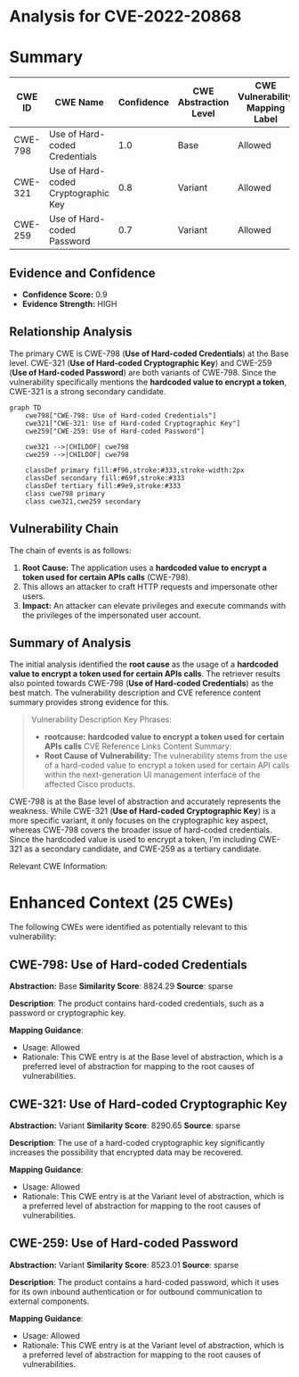 # Analysis for CVE-2022-20868

# Summary
| CWE ID | CWE Name | Confidence | CWE Abstraction Level | CWE Vulnerability Mapping Label | CWE-Vulnerability Mapping Notes |
|---|---|---|---|---|---|
| CWE-798 | Use of Hard-coded Credentials | 1.0 | Base | Allowed | Primary CWE |
| CWE-321 | Use of Hard-coded Cryptographic Key | 0.8 | Variant | Allowed | Secondary Candidate |
| CWE-259 | Use of Hard-coded Password | 0.7 | Variant | Allowed | Secondary Candidate |

## Evidence and Confidence

*   **Confidence Score:** 0.9
*   **Evidence Strength:** HIGH

## Relationship Analysis
The primary CWE is CWE-798 (**Use of Hard-coded Credentials**) at the Base level. CWE-321 (**Use of Hard-coded Cryptographic Key**) and CWE-259 (**Use of Hard-coded Password**) are both variants of CWE-798. Since the vulnerability specifically mentions the **hardcoded value to encrypt a token**, CWE-321 is a strong secondary candidate.

```mermaid
graph TD
    cwe798["CWE-798: Use of Hard-coded Credentials"]
    cwe321["CWE-321: Use of Hard-coded Cryptographic Key"]
    cwe259["CWE-259: Use of Hard-coded Password"]
    
    cwe321 -->|CHILDOF| cwe798
    cwe259 -->|CHILDOF| cwe798
    
    classDef primary fill:#f96,stroke:#333,stroke-width:2px
    classDef secondary fill:#69f,stroke:#333
    classDef tertiary fill:#9e9,stroke:#333
    class cwe798 primary
    class cwe321,cwe259 secondary
```

## Vulnerability Chain
The chain of events is as follows:
1.  **Root Cause:** The application uses a **hardcoded value to encrypt a token used for certain APIs calls** (CWE-798).
2.  This allows an attacker to craft HTTP requests and impersonate other users.
3.  **Impact:** An attacker can elevate privileges and execute commands with the privileges of the impersonated user account.

## Summary of Analysis
The initial analysis identified the **root cause** as the usage of a **hardcoded value to encrypt a token used for certain APIs calls**. The retriever results also pointed towards CWE-798 (**Use of Hard-coded Credentials**) as the best match. The vulnerability description and CVE reference content summary provides strong evidence for this.

> Vulnerability Description Key Phrases:
> -   **rootcause:** **hardcoded value to encrypt a token used for certain APIs calls**
> CVE Reference Links Content Summary:
> -   **Root Cause of Vulnerability:**
> The vulnerability stems from the use of a hard-coded value to encrypt a token used for certain API calls within the next-generation UI management interface of the affected Cisco products.

CWE-798 is at the Base level of abstraction and accurately represents the weakness. While CWE-321 (**Use of Hard-coded Cryptographic Key**) is a more specific variant, it only focuses on the cryptographic key aspect, whereas CWE-798 covers the broader issue of hard-coded credentials. Since the hardcoded value is used to encrypt a token, I'm including CWE-321 as a secondary candidate, and CWE-259 as a tertiary candidate.

Relevant CWE Information:

# Enhanced Context (25 CWEs)
The following CWEs were identified as potentially relevant to this vulnerability:

## CWE-798: Use of Hard-coded Credentials
**Abstraction:** Base
**Similarity Score**: 8824.29
**Source**: sparse

**Description**:
The product contains hard-coded credentials, such as a password or cryptographic key.

**Mapping Guidance**:
- Usage: Allowed
- Rationale: This CWE entry is at the Base level of abstraction, which is a preferred level of abstraction for mapping to the root causes of vulnerabilities.

## CWE-321: Use of Hard-coded Cryptographic Key
**Abstraction:** Variant
**Similarity Score**: 8290.65
**Source**: sparse

**Description**:
The use of a hard-coded cryptographic key significantly increases the possibility that encrypted data may be recovered.

**Mapping Guidance**:
- Usage: Allowed
- Rationale: This CWE entry is at the Variant level of abstraction, which is a preferred level of abstraction for mapping to the root causes of vulnerabilities.

## CWE-259: Use of Hard-coded Password
**Abstraction:** Variant
**Similarity Score**: 8523.01
**Source**: sparse

**Description**:
The product contains a hard-coded password, which it uses for its own inbound authentication or for outbound communication to external components.

**Mapping Guidance**:
- Usage: Allowed
- Rationale: This CWE entry is at the Variant level of abstraction, which is a preferred level of abstraction for mapping to the root causes of vulnerabilities.